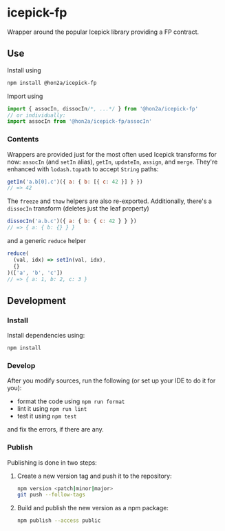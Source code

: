 # icepick-fp

Wrapper around the popular Icepick library providing a FP contract.

## Use

Install using

```sh
npm install @hon2a/icepick-fp
```

Import using

```javascript
import { assocIn, dissocIn/*, ...*/ } from '@hon2a/icepick-fp'
// or individually:
import assocIn from '@hon2a/icepick-fp/assocIn'
```

### Contents

Wrappers are provided just for the most often used Icepick transforms for now:
`assocIn` (and `setIn` alias), `getIn`, `updateIn`, `assign`, and `merge`. They're
enhanced with `lodash.topath` to accept `String` paths:

```javascript
getIn('a.b[0].c')({ a: { b: [{ c: 42 }] } })
// => 42
```

The `freeze` and `thaw` helpers are also re-exported.
Additionally, there's a `dissocIn` transform (deletes just the leaf property)

```javascript
dissocIn('a.b.c')({ a: { b: { c: 42 } } })
// => { a: { b: {} } }
```

and a generic `reduce` helper

```javascript
reduce(
  (val, idx) => setIn(val, idx),
  {}
)(['a', 'b', 'c'])
// => { a: 1, b: 2, c: 3 }
```

## Development

### Install

Install dependencies using:

```sh
npm install
```

### Develop

After you modify sources, run the following (or set up your IDE to do it for you):

- format the code using `npm run format`
- lint it using `npm run lint`
- test it using `npm test`

and fix the errors, if there are any.

### Publish

Publishing is done in two steps:

1. Create a new version tag and push it to the repository:
    ```sh
    npm version <patch|minor|major>
    git push --follow-tags
    ```
1. Build and publish the new version as a npm package:
    ```sh
    npm publish --access public
    ``` 
